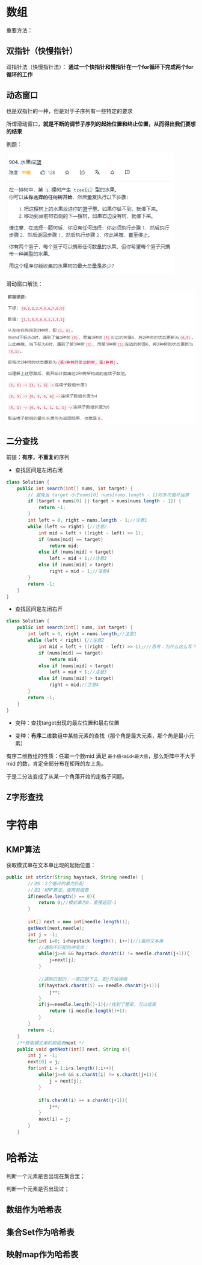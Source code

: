 # 数组

重要方法：

## 双指针（快慢指针）

双指针法（快慢指针法）： **通过一个快指针和慢指针在一个for循环下完成两个for循环的工作**

## 动态窗口

也是双指针的一种，但是对于子序列有一些特定的要求

所谓滑动窗口，**就是不断的调节子序列的起始位置和终止位置，从而得出我们要想的结果**

例题：

![image-20211206205339168](images/image-20211206205339168.png)

滑动窗口解法：

<img src="images/image-20211206232856374.png" alt="image-20211206232856374"  />

## 二分查找

前提：**有序，不重复**的序列

- 查找区间是左闭右闭

```java
class Solution {
    public int search(int[] nums, int target) {
        // 避免当 target 小于nums[0] nums[nums.length - 1]时多次循环运算
        if (target < nums[0] || target > nums[nums.length - 1]) {
            return -1;
        }
        int left = 0, right = nums.length - 1;//注意1
        while (left <= right) {//注意2
            int mid = left + ((right - left) >> 1);
            if (nums[mid] == target)
                return mid;
            else if (nums[mid] < target)
                left = mid + 1;//注意3
            else if (nums[mid] > target)
                right = mid - 1;//注意4
        }
        return -1;
    }
}
```



- 查找区间是左闭右开

```java
class Solution {
    public int search(int[] nums, int target) {
        int left = 0, right = nums.length;//注意1
        while (left < right) {//注意2
            int mid = left + ((right - left) >> 1);///思考：为什么这么写？！！
            if (nums[mid] == target)
                return mid;
            else if (nums[mid] < target)
                left = mid + 1;//注意3
            else if (nums[mid] > target)
                right = mid;//注意4
        }
        return -1;
    }
}
```

- 变种：查找target出现的最左位置和最右位置





- 变种：**有序**二维数组中某些元素的查找（那个角是最大元素，那个角是最小元素）

有序二维数组的性质：任取一个数mid 满足 `最小值<mid<最大值`，那么矩阵中不大于mid 的数，肯定全部分布在矩阵的左上角。

于是二分法变成了从某一个角落开始的走格子问题。

## Z字形查找



# 字符串

## KMP算法

获取模式串在文本串出现的起始位置：

```java
public int strStr(String haystack, String needle) {
        //法0：2个循环的暴力匹配
        //法1：KMP算法，使用前缀表
        if(needle.length() == 0){
            return 0;//模式串为0，直接返回-1
        }

        int[] next = new int[needle.length()];
        getNext(next,needle);
        int j = -1;
        for(int i=0; i<haystack.length(); i++){//i遍历文本串
            //遇到不匹配的冲突点：
            while(j>=0 && haystack.charAt(i) != needle.charAt(j+1)){
                j=next[j];
            }

            //遇到匹配的：一直匹配下去，即j开始递增
            if(haystack.charAt(i) == needle.charAt(j+1)){
                j++;
            }
            if(j==needle.length()-1){//找到了整串，可以结束
                return (i-needle.length()+1);
            }
        }
        return -1;
    }
    /**获取模式串的前缀表next */
    public void getNext(int[] next, String s){
        int j = -1;
        next[0] = j;
        for(int i = 1;i<s.length();i++){
            while(j>=0 && s.charAt(i) != s.charAt(j+1)){
                j = next[j];
            }

            if(s.charAt(i) == s.charAt(j+1)){
                j++;
            }
            next[i] = j;
        }
    }
```

# 哈希法

判断一个元素是否出现在集合里；

判断一个元素是否出现过；

## 数组作为哈希表



## 集合Set作为哈希表



## 映射map作为哈希表



